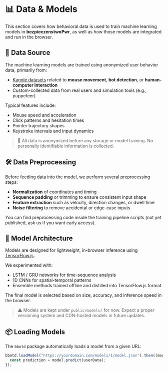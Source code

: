 # 📊 Data & Models

This section covers how behavioral data is used to train machine learning models in **bezpieczenstwoPwr**, as well as how those models are integrated and run in the browser.

## 📁 Data Source

The machine learning models are trained using anonymized user behavior data, primarily from:

- [Kaggle datasets](https://www.kaggle.com/) related to **mouse movement**, **bot detection**, or **human-computer interaction**
- Custom-collected data from real users and simulation tools (e.g., puppeteer)

Typical features include:

- Mouse speed and acceleration
- Click patterns and hesitation times
- Pointer trajectory shapes
- Keystroke intervals and input dynamics

> 🧠 All data is anonymized before any storage or model training. No personally identifiable information is collected.

## 🛠 Data Preprocessing

Before feeding data into the model, we perform several preprocessing steps:

- **Normalization** of coordinates and timing
- **Sequence padding** or trimming to ensure consistent input shape
- **Feature extraction** such as velocity, direction changes, or dwell time
- **Noise filtering** to remove accidental or edge-case inputs

You can find preprocessing code inside the training pipeline scripts (not yet published, ask us if you want early access).

## 🧠 Model Architecture

Models are designed for lightweight, in-browser inference using [TensorFlow.js](https://www.tensorflow.org/js/).

We experimented with:

- LSTM / GRU networks for time-sequence analysis
- 1D CNNs for spatial-temporal patterns
- Ensemble methods trained offline and distilled into TensorFlow.js format

The final model is selected based on size, accuracy, and inference speed in the browser.

> ⚠️ Models are kept under `public/models/` for now. Expect a proper versioning system and CDN-hosted models in future updates.

## 📦 Loading Models

The `bbotd` package automatically loads a model from a given URL:

```js
bbotd.loadModel("https://yourdomain.com/models/1/model.json").then((model) => {
  const prediction = model.predict(userData);
});
```
